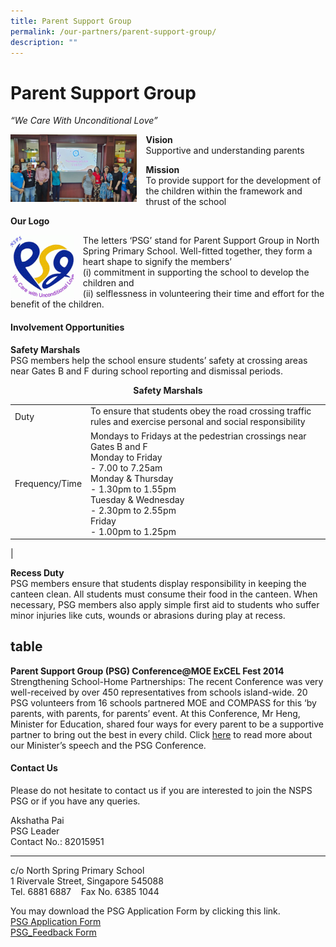```yaml
---
title: Parent Support Group
permalink: /our-partners/parent-support-group/
description: ""
---
```

Parent Support Group
====================

_“We Care With Unconditional Love”_

<img src="/images/psg1.jpg" style="width:40%;margin-right:15px;" align = "left">

**Vision**<br>
Supportive and understanding parents

**Mission**<br>
To provide support for the development of the children within the framework and thrust of the school

**Our Logo**

<img src="/images/psg2.jpg" style="width:20%;margin-right:15px;" align = "left">

The letters ‘PSG’ stand for Parent Support Group in North Spring Primary School. Well-fitted together, they form a heart shape to signify the members’<br>
(i) commitment in supporting the school to develop the children and<br>
(ii) selflessness in volunteering their time and effort for the benefit of the children.

#### Involvement Opportunities

**Safety Marshals**<br>
PSG members help the school ensure students’ safety at crossing areas near Gates B and F during school reporting and dismissal periods.

<center><b>Safety Marshals</b></center>

|  |  |
|---|---|
| Duty | To ensure that students obey the road crossing traffic rules and exercise personal and social responsibility |
| Frequency/Time | Mondays to Fridays at the pedestrian crossings near Gates B and F<br>Monday to Friday<br>- 7.00 to 7.25am<br>Monday & Thursday<br>- 1.30pm to 1.55pm<br>Tuesday & Wednesday<br>- 2.30pm to 2.55pm<br>Friday<br>- 1.00pm to 1.25pm |
|
	
**Recess Duty** <br>
PSG members ensure that students display responsibility in keeping the canteen clean. All students must consume their food in the canteen. When necessary, PSG members also apply simple first aid to students who suffer minor injuries like cuts, wounds or abrasions during play at recess.

## table

**Parent Support Group (PSG) Conference@MOE ExCEL Fest 2014**<br>
Strengthening School-Home Partnerships: The recent Conference was very well-received by over 450 representatives from schools island-wide. 20 PSG volunteers from 16 schools partnered MOE and COMPASS for this ‘by parents, with parents, for parents’ event. At this Conference, Mr Heng, Minister for Education, shared four ways for every parent to be a supportive partner to bring out the best in every child. Click [here](https://www.schoolbag.edu.sg/story/celebrating-school-innovations-at-moe-excel-fest-2014) to read more about our Minister’s speech and the PSG Conference.

#### Contact Us

Please do not hesitate to contact us if you are interested to join the NSPS PSG or if you have any queries.

Akshatha Pai<br>
PSG Leader<br>
Contact No.: 82015951

* * *

c/o North Spring Primary School<br>
1 Rivervale Street, Singapore 545088<br>
Tel. 6881 6887    Fax No. 6385 1044

You may download the PSG Application Form by clicking this link.<br>
[PSG Application Form](/files/PSG-Application-Form_8Nov2016.pdf)<br>
[PSG\_Feedback Form](/files/PSG_Feedback-Form_15Feb2017.pdf)
